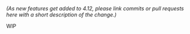*(As new features get added to 4.12, please link commits or pull requests here with a short description of the change.)*


WIP